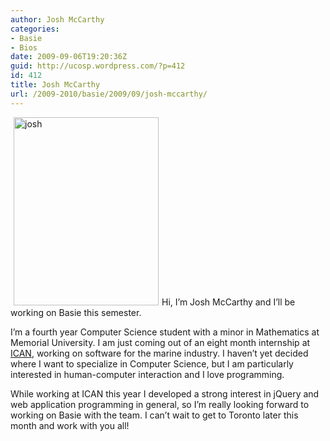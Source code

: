 ```yaml
---
author: Josh McCarthy
categories:
- Basie
- Bios
date: 2009-09-06T19:20:36Z
guid: http://ucosp.wordpress.com/?p=412
id: 412
title: Josh McCarthy
url: /2009-2010/basie/2009/09/josh-mccarthy/
---
```


<img class="size-full wp-image-413 alignleft" style="border:0 none;margin:0 5px;" title="josh" src="http://ucosp.files.wordpress.com/2009/09/biopic.jpg" alt="josh" width="232" height="301" srcset="http://ucosp.ca/wp-content/uploads/2009/09/biopic.jpg 232w, http://ucosp.ca/wp-content/uploads/2009/09/biopic-231x300.jpg 231w" sizes="(max-width: 232px) 100vw, 232px" />Hi, I&#8217;m Josh McCarthy and I&#8217;ll be working on Basie this semester.

I&#8217;m a fourth year Computer Science student with a minor in Mathematics at Memorial University. I am just coming out of an eight month internship at <a href="http://www.icanmarine.com" target="_blank">ICAN</a>, working on software for the marine industry. I haven&#8217;t yet decided where I want to specialize in Computer Science, but I am particularly interested in human-computer interaction and I love programming.

While working at ICAN this year I developed a strong interest in jQuery and web application programming in general, so I&#8217;m really looking forward to working on Basie with the team. I can&#8217;t wait to get to Toronto later this month and work with you all!